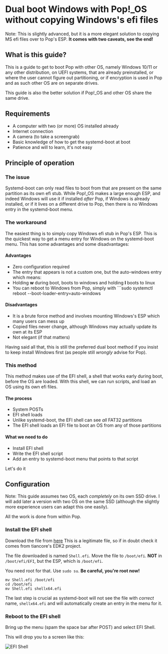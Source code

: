 # Dual boot Windows with Pop!\_OS without copying Windows's efi files

Note: This is slightly advanced, but it is a more elegant solution to copying MS efi files over to Pop's ESP. **It comes with two caveats, see the end!**

## What is this guide?

This is a guide to get to boot Pop with other OS, namely Windows 10/11 or any other distribution, on UEFI systems, that are already preinstalled, or where the user cannot figure out partitioning, or if encryption is used in Pop and as such other OS are on separate drives.

This guide is also the better solution if Pop!\_OS and other OS share the same drive.

## Requirements

* A computer with two (or more) OS installed already
* Internet connection
* A camera (to take a screengrab)
* Basic knowledge of how to get the systemd-boot at boot
* Patience and will to learn, it's not easy

## Principle of operation

### The issue
Systemd-boot can only read files to boot from that are present on the same partition as its own efi stub. While Pop!\_OS makes a large enough ESP, and indeed Windows will use it if installed *after* Pop, if Windows is already installed, or if it lives on a different drive to Pop, then there is no Windows entry in the systemd-boot menu.

### The workaround
The easiest thing is to simply copy Windows efi stub in Pop's ESP. This is the quickest way to get a menu entry for Windows on the systemd-boot menu. This has some advantages and some disadvantages:

#### Advantages

* Zero configuration required
* The entry that appears is not a custom one, but the auto-windows entry which means:
* Holding **w** during boot, boots to windows and holding **l** boots to linux
* You can reboot to Windows from Pop, simply with ```sudo systemctl reboot --boot-loader-entry=auto-windows

#### Disadvantages

* It is a brute force method and involves mounting Windows's ESP which many users can mess up
* Copied files never change, although Windows may actually update its own at its ESP
* Not elegant (if that matters)

Having said all that, this is still the preferred dual boot method if you insist to keep install Windows first (as people still *wrongly* advise for Pop).

### This method
This method makes use of the EFI shell, a shell that works early during boot, before the OS are loaded. With this shell, we can run scripts, and load an OS using its own efi files.

#### The process
* System POSTs
* EFI shell loads
* Unlike systemd-boot, the EFI shell can see *all* FAT32 partitions
* The EFI shell loads an EFI file to boot an OS from any of those partitions

#### What we need to do
* Install EFI shell
* Write the EFI shell script
* Add an entry to systemd-boot menu that points to that script

Let's do it

## Configuration
Note: This guide assumes two OS, each *completely* on its own SSD drive. I will add later a version with two OS on the same SSD (although the slightly more experience users can adapt this one easily).

All the work is done from within Pop.

### Install the EFI shell

Download the file from [here](https://github.com/tianocore/edk2/blob/UDK2018/ShellBinPkg/UefiShell/X64/Shell.efi)
This is a legitimate file, so if in doubt check it comes from tiancore's EDK2 project.

The file downloaded is named ```Shell.efi```. 
Move the file to ```/boot/efi```. **NOT** in ```/boot/efi/EFI```, but the ESP, which is ```/boot/efi```. 

You need root for that. Use ```sudo su```. **Be careful, you're root now!**

~~~
mv Shell.efi /boot/efi
cd /boot/efi
mv Shell.efi shellx64.efi
~~~

The last step is crucial as systemd-boot will not see the file with *correct* name, ```shellx64.efi``` and will automatically create an entry in the menu for it.

### Reboot to the EFI shell

Bring up the menu (spam the space bar after POST) and select EFI Shell.

This will drop you to a screen like this:

![EFI Shell](../assets/efi_shell.png)





